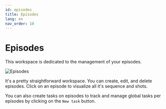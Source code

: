 ```yaml
---
id: episodes
title: Episodes
lang: en
nav_order: 10
---
```


# Episodes

This workspace is dedicated to the management of your episodes.

![Episodes](/_medias/episodes.png)

It's a pretty straightforward workspace. You can create, edit, and delete episodes. Click on an episode to visualize all it's sequence and shots.

You can also create tasks on episodes to track and manage global tasks per episodes by clicking on the `New task` button.